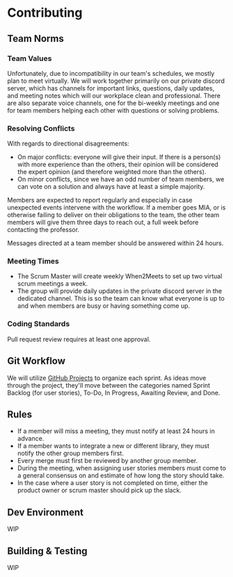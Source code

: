 # Contributing

## Team Norms

### Team Values

Unfortunately, due to incompatibility in our team's schedules, we mostly plan to meet virtually. We will work together primarily on our private discord server, which has channels for important links, questions, daily updates, and meeting notes which will our workplace clean and professional. There are also separate voice channels, one for the bi-weekly meetings and one for team members helping each other with questions or solving problems.

### Resolving Conflicts

With regards to directional disagreements:
- On major conflicts: everyone will give their input. If there is a person(s) with more experience than the others, their opinion will be considered the expert opinion (and therefore weighted more than the others).
- On minor conflicts, since we have an odd number of team members, we can vote on a solution and always have at least a simple majority.

Members are expected to report regularly and especially in case unexpected events intervene with the workflow. If a member goes MIA, or is otherwise failing to deliver on their obligations to the team, the other team members will give them three days to reach out, a full week before contacting the professor.

Messages directed at a team member should be answered within 24 hours.

### Meeting Times

- The Scrum Master will create weekly When2Meets to set up two virtual scrum meetings a week.
- The group will provide daily updates in the private discord server in the dedicated channel. This is so the team can know what everyone is up to and when members are busy or having something come up.

### Coding Standards

Pull request review requires at least one approval.

## Git Workflow

We will utilize [GitHub Projects](https://github.com/agiledev-students-fall2022/final-project-team-study-buddy/projects) to organize each sprint. As ideas move through the project, they'll move between the categories named Sprint Backlog (for user stories), To-Do, In Progress, Awaiting Review, and Done.

## Rules

- If a member will miss a meeting, they must notify at least 24 hours in advance.
- If a member wants to integrate a new or different library, they must notify the other group members first.
- Every merge must first be reviewed by another group member.
- During the meeting, when assigning user stories members must come to a general consensus on and estimate of how long the story should take.
- In the case where a user story is not completed on time, either the product owner or scrum master should pick up the slack.

## Dev Environment

WIP

## Building & Testing

WIP
